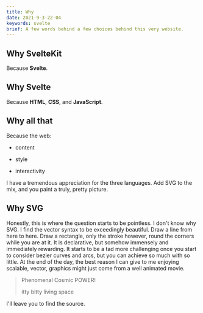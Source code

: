 ```yaml
---
title: Why
date: 2021-9-3-22-04
keywords: svelte
brief: A few words behind a few choices behind this very website.
---
```


## Why SvelteKit

Because **Svelte**.

## Why Svelte

Because **HTML**, **CSS**, and **JavaScript**.

## Why all that

Because the web:

- content

- style

- interactivity

I have a tremendous appreciation for the three languages. Add SVG to the mix, and you paint a truly, pretty picture.

## Why SVG

Honestly, this is where the question starts to be pointless. I don't know why SVG. I find the vector syntax to be exceedingly beautiful. Draw a line from here to here. Draw a rectangle, only the stroke however, round the corners while you are at it. It is declarative, but somehow immensely and immediately rewarding. It starts to be a tad more challenging once you start to consider bezier curves and arcs, but you can achieve so much with so little. At the end of the day, the best reason I can give to me enjoying scalable, vector, graphics might just come from a well animated movie.

> Phenomenal Cosmic POWER!
>
> itty bitty living space

I'll leave you to find the source.
